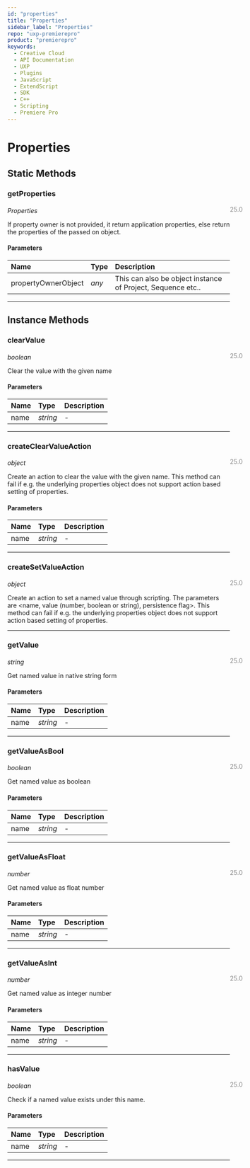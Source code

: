 ```yaml
---
id: "properties"
title: "Properties"
sidebar_label: "Properties"
repo: "uxp-premierepro"
product: "premierepro"
keywords:
  - Creative Cloud
  - API Documentation
  - UXP
  - Plugins
  - JavaScript
  - ExtendScript
  - SDK
  - C++
  - Scripting
  - Premiere Pro
---
```


# Properties  

## Static Methods

### getProperties

<span class="minversion" style="display: block; margin-bottom: -1em; margin-left: 36em; float:left; opacity:0.5;">25.0</span>

*Properties*
  
If property owner is not provided, it return application properties, else return the properties of the passed on object.

#### Parameters

| Name | Type | Description |
| :------ | :------ | :------ |
| propertyOwnerObject | *any* | This can also be object instance of Project, Sequence etc.. |

___

## Instance Methods

### clearValue

<span class="minversion" style="display: block; margin-bottom: -1em; margin-left: 36em; float:left; opacity:0.5;">25.0</span>

*boolean*
  
Clear the value with the given name

#### Parameters

| Name | Type | Description |
| :------ | :------ | :------ |
| name | *string* | - |

___

### createClearValueAction

<span class="minversion" style="display: block; margin-bottom: -1em; margin-left: 36em; float:left; opacity:0.5;">25.0</span>

*object*
  
Create an action to clear the value with the given name. This method can fail if e.g. the underlying properties object does not support action based setting of properties.

#### Parameters

| Name | Type | Description |
| :------ | :------ | :------ |
| name | *string* | - |

___

### createSetValueAction

<span class="minversion" style="display: block; margin-bottom: -1em; margin-left: 36em; float:left; opacity:0.5;">25.0</span>

*object*
  
Create an action to set a named value through scripting. The parameters are <name, value (number, boolean or string), persistence flag>. This method can fail if e.g. the underlying properties object does not support action based setting of properties.

___

### getValue

<span class="minversion" style="display: block; margin-bottom: -1em; margin-left: 36em; float:left; opacity:0.5;">25.0</span>

*string*
  
Get named value in native string form

#### Parameters

| Name | Type | Description |
| :------ | :------ | :------ |
| name | *string* | - |

___

### getValueAsBool

<span class="minversion" style="display: block; margin-bottom: -1em; margin-left: 36em; float:left; opacity:0.5;">25.0</span>

*boolean*
  
Get named value as boolean

#### Parameters

| Name | Type | Description |
| :------ | :------ | :------ |
| name | *string* | - |

___

### getValueAsFloat

<span class="minversion" style="display: block; margin-bottom: -1em; margin-left: 36em; float:left; opacity:0.5;">25.0</span>

*number*
  
Get named value as float number

#### Parameters

| Name | Type | Description |
| :------ | :------ | :------ |
| name | *string* | - |

___

### getValueAsInt

<span class="minversion" style="display: block; margin-bottom: -1em; margin-left: 36em; float:left; opacity:0.5;">25.0</span>

*number*
  
Get named value as integer number

#### Parameters

| Name | Type | Description |
| :------ | :------ | :------ |
| name | *string* | - |

___

### hasValue

<span class="minversion" style="display: block; margin-bottom: -1em; margin-left: 36em; float:left; opacity:0.5;">25.0</span>

*boolean*
  
Check if a named value exists under this name.

#### Parameters

| Name | Type | Description |
| :------ | :------ | :------ |
| name | *string* | - |

___
